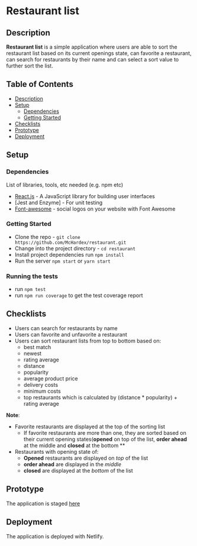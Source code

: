 # Restaurant list

## Description

**Restaurant list** is a simple application where users are able to sort the restaurant list based on its current openings state, can favorite a restaurant, can search for restaurants by their name and can select a sort value to further sort the list.

## Table of Contents

- [Description](#description)
- [Setup](#setup)
  - [Dependencies](#dependencies)
  - [Getting Started](#getting-started)
- [Checklists](#checklists)
- [Prototype](#prototype)
- [Deployment](#deployment)


## Setup

### Dependencies

List of libraries, tools, etc needed (e.g. npm etc)

- [React.js](https://reactjs.org/) - A JavaScript library for building user interfaces
- [Jest and Enzyme] - For unit testing
- [Font-awesome](https://fontawesome.com) - social logos on your website with Font Awesome


### Getting Started

- Clone the repo - `git clone https://github.com/McHardex/restaurant.git`
- Change into the project directory - `cd restaurant`
- Install project dependencies run `npm install`
- Run the server `npm start` or `yarn start`

### Running the tests
- run `npm test`
- run `npm run coverage` to get the test coverage report

## Checklists
- Users can search for restaurants by name
- Users can favorite and unfavorite a restaurant
- Users can sort restaurant lists from top to bottom based on:
  - best match
  - newest
  - rating average
  - distance
  - popularity
  - average product price
  - delivery costs
  - minimum costs
  - top restaurants which is calculated by (distance * popularity) + rating average

**Note**: 
- Favorite restaurants are displayed at the top of the sorting list
  - If favorite restaurants are more than one, they are sorted based on their current opening states(**opened** on top of the list, **order ahead** at the middle and **closed** at the bottom **
- Restaurants with opening state of:
  - **Opened** restaurants are displayed on _top_ of the list
  - **order ahead** are displayed in the _middle_
  - **closed** are displayed at the _bottom_ of the list

## Prototype

The application is staged [here](https://restaurant-mchardex.netlify.com/)

## Deployment

The application is deployed with Netlify.
